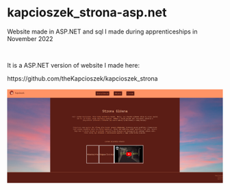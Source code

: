 # kapcioszek_strona-asp.net
<p>Website made in ASP.NET and sql I made during apprenticeships in November 2022</p>
<br>
<p>It is a ASP.NET version of website I made here:</p>
https://github.com/theKapcioszek/kapcioszek_strona
<br>
<br>
<img src="https://raw.githubusercontent.com/theKapcioszek/kapcioszek_strona/master/screenshot/2023-04-06_21-29.png"/>
